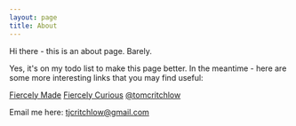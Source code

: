 ```yaml
---
layout: page
title: About
---
```


Hi there - this is an about page. Barely.

Yes, it's on my todo list to make this page better. In the meantime - here are some more interesting links that you may find useful:

[Fiercely Made](http://www.fiercelymade.com)
[Fiercely Curious](http://www.fiercelycurious.com)
[@tomcritchlow](http://twitter.com/tomcritchlow)

Email me here: [tjcritchlow@gmail.com](mailto:tjcritchlow@gmail.com)

